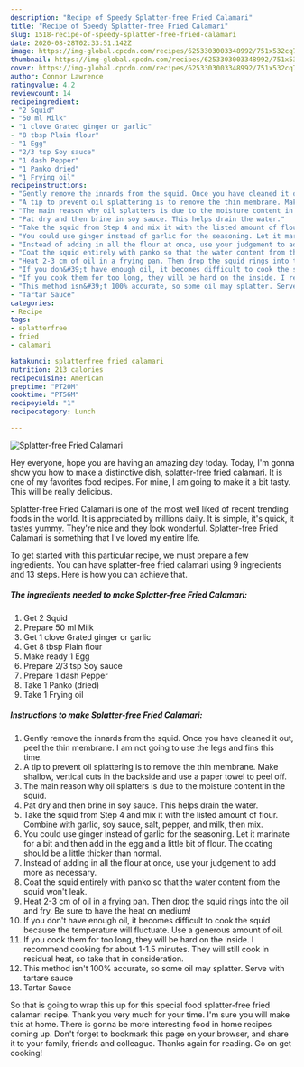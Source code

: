 ```yaml
---
description: "Recipe of Speedy Splatter-free Fried Calamari"
title: "Recipe of Speedy Splatter-free Fried Calamari"
slug: 1518-recipe-of-speedy-splatter-free-fried-calamari
date: 2020-08-28T02:33:51.142Z
image: https://img-global.cpcdn.com/recipes/6253303003348992/751x532cq70/splatter-free-fried-calamari-recipe-main-photo.jpg
thumbnail: https://img-global.cpcdn.com/recipes/6253303003348992/751x532cq70/splatter-free-fried-calamari-recipe-main-photo.jpg
cover: https://img-global.cpcdn.com/recipes/6253303003348992/751x532cq70/splatter-free-fried-calamari-recipe-main-photo.jpg
author: Connor Lawrence
ratingvalue: 4.2
reviewcount: 14
recipeingredient:
- "2 Squid"
- "50 ml Milk"
- "1 clove Grated ginger or garlic"
- "8 tbsp Plain flour"
- "1 Egg"
- "2/3 tsp Soy sauce"
- "1 dash Pepper"
- "1 Panko dried"
- "1 Frying oil"
recipeinstructions:
- "Gently remove the innards from the squid. Once you have cleaned it out, peel the thin membrane. I am not going to use the legs and fins this time."
- "A tip to prevent oil splattering is to remove the thin membrane. Make shallow, vertical cuts in the backside and use a paper towel to peel off."
- "The main reason why oil splatters is due to the moisture content in the squid."
- "Pat dry and then brine in soy sauce. This helps drain the water."
- "Take the squid from Step 4 and mix it with the listed amount of flour. Combine with garlic, soy sauce, salt, pepper, and milk, then mix."
- "You could use ginger instead of garlic for the seasoning. Let it marinate for a bit and then add in the egg and a little bit of flour. The coating should be a little thicker than normal."
- "Instead of adding in all the flour at once, use your judgement to add more as necessary."
- "Coat the squid entirely with panko so that the water content from the squid won&#39;t leak."
- "Heat 2-3 cm of oil in a frying pan. Then drop the squid rings into the oil and fry. Be sure to have the heat on medium!"
- "If you don&#39;t have enough oil, it becomes difficult to cook the squid because the temperature will fluctuate. Use a generous amount of oil."
- "If you cook them for too long, they will be hard on the inside. I recommend cooking for about 1-1.5 minutes. They will still cook in residual heat, so take that in consideration."
- "This method isn&#39;t 100% accurate, so some oil may splatter. Serve with tartare sauce"
- "Tartar Sauce"
categories:
- Recipe
tags:
- splatterfree
- fried
- calamari

katakunci: splatterfree fried calamari 
nutrition: 213 calories
recipecuisine: American
preptime: "PT20M"
cooktime: "PT56M"
recipeyield: "1"
recipecategory: Lunch

---
```



![Splatter-free Fried Calamari](https://img-global.cpcdn.com/recipes/6253303003348992/751x532cq70/splatter-free-fried-calamari-recipe-main-photo.jpg)

Hey everyone, hope you are having an amazing day today. Today, I'm gonna show you how to make a distinctive dish, splatter-free fried calamari. It is one of my favorites food recipes. For mine, I am going to make it a bit tasty. This will be really delicious.

Splatter-free Fried Calamari is one of the most well liked of recent trending foods in the world. It is appreciated by millions daily. It is simple, it's quick, it tastes yummy. They're nice and they look wonderful. Splatter-free Fried Calamari is something that I've loved my entire life.




To get started with this particular recipe, we must prepare a few ingredients. You can have splatter-free fried calamari using 9 ingredients and 13 steps. Here is how you can achieve that.

<!--inarticleads1-->

##### The ingredients needed to make Splatter-free Fried Calamari:

1. Get 2 Squid
1. Prepare 50 ml Milk
1. Get 1 clove Grated ginger or garlic
1. Get 8 tbsp Plain flour
1. Make ready 1 Egg
1. Prepare 2/3 tsp Soy sauce
1. Prepare 1 dash Pepper
1. Take 1 Panko (dried)
1. Take 1 Frying oil




<!--inarticleads2-->

##### Instructions to make Splatter-free Fried Calamari:

1. Gently remove the innards from the squid. Once you have cleaned it out, peel the thin membrane. I am not going to use the legs and fins this time.
1. A tip to prevent oil splattering is to remove the thin membrane. Make shallow, vertical cuts in the backside and use a paper towel to peel off.
1. The main reason why oil splatters is due to the moisture content in the squid.
1. Pat dry and then brine in soy sauce. This helps drain the water.
1. Take the squid from Step 4 and mix it with the listed amount of flour. Combine with garlic, soy sauce, salt, pepper, and milk, then mix.
1. You could use ginger instead of garlic for the seasoning. Let it marinate for a bit and then add in the egg and a little bit of flour. The coating should be a little thicker than normal.
1. Instead of adding in all the flour at once, use your judgement to add more as necessary.
1. Coat the squid entirely with panko so that the water content from the squid won&#39;t leak.
1. Heat 2-3 cm of oil in a frying pan. Then drop the squid rings into the oil and fry. Be sure to have the heat on medium!
1. If you don&#39;t have enough oil, it becomes difficult to cook the squid because the temperature will fluctuate. Use a generous amount of oil.
1. If you cook them for too long, they will be hard on the inside. I recommend cooking for about 1-1.5 minutes. They will still cook in residual heat, so take that in consideration.
1. This method isn&#39;t 100% accurate, so some oil may splatter. Serve with tartare sauce
1. Tartar Sauce




So that is going to wrap this up for this special food splatter-free fried calamari recipe. Thank you very much for your time. I'm sure you will make this at home. There is gonna be more interesting food in home recipes coming up. Don't forget to bookmark this page on your browser, and share it to your family, friends and colleague. Thanks again for reading. Go on get cooking!
